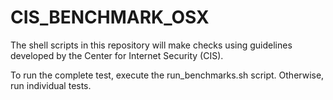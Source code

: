 # CIS_BENCHMARK_OSX
The shell scripts in this repository will make checks using guidelines developed by the Center for Internet Security (CIS).

To run the complete test, execute the run_benchmarks.sh script. Otherwise, run individual tests.
